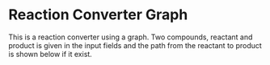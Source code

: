 # Reaction Converter Graph

This is a reaction converter using a graph. Two compounds, reactant and product is given in the input fields and the path from the reactant to product is shown 
below if it exist.
